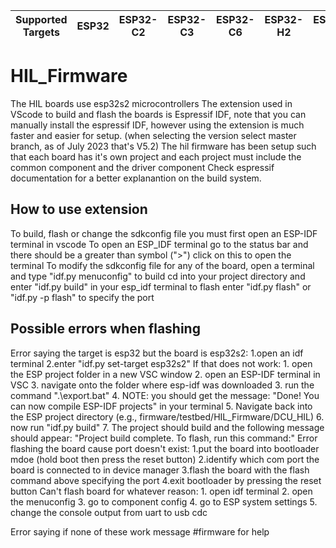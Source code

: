 | Supported Targets | ESP32 | ESP32-C2 | ESP32-C3 | ESP32-C6 | ESP32-H2 | ESP32-S2 | ESP32-S3 |
| ----------------- | ----- | -------- | -------- | -------- | -------- | -------- | -------- |

# HIL_Firmware

The HIL boards use esp32s2 microcontrollers
The extension used in VScode to build and flash the boards is Espressif IDF, note that you can manually install the espressif IDF, however using the extension
is much faster and easier for setup. (when selecting the version select master branch, as of July 2023 that's V5.2)
The hil firmware has been setup such that each board has it's own project and each project must include the common component and the driver component
Check espressif documentation for a better explanantion on the build system.


## How to use extension
To build, flash or change the sdkconfig file you must first open an ESP-IDF terminal in vscode
To open an ESP_IDF terminal go to the status bar and there should be a greater than symbol (">") click on this to open the terminal 
To modify the sdkconfig file for any of the board, open a terminal and type "idf.py menuconfig"
to build cd into your project directory and enter "idf.py build" in your esp_idf terminal
to flash enter "idf.py flash" or "idf.py -p <PORT> flash" to specify the port


## Possible errors when flashing
Error saying the target is esp32 but the board is esp32s2:
    1.open an idf terminal
    2.enter "idf.py set-target esp32s2"
    If that does not work:
        1. open the ESP project folder in a new VSC window
        2. open an ESP-IDF terminal in VSC
        3. navigate onto the folder where esp-idf was downloaded
        3. run the command ".\export.bat"
        4. NOTE: you should get the message: "Done! You can now compile ESP-IDF projects" in your terminal
        5. Navigate back into the ESP project directory  (e.g., firmware/testbed/HIL_Firmware/DCU_HIL)
        6. now run "idf.py build"
        7. The project should build and the following message should appear: "Project build complete. To flash, run this command:"
Error flashing the board cause port doesn't exist:
    1.put the board into bootloader mdoe (hold boot then press the reset button)
    2.identify which com port the board is connected to in device manager
    3.flash the board with the flash command above specifying the port
    4.exit bootloader by pressing the reset button
Can't flash board for whatever reason:
    1. open idf terminal
    2. open the menuconfig
    3. go to component config
    4. go to ESP system settings
    5. change the console output from uart to usb cdc

Error saying 
if none of these work message #firmware for help

